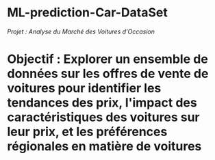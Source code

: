 # ML-prediction-Car-DataSet

*Projet : Analyse du Marché des Voitures d'Occasion*

# Objectif : Explorer un ensemble de données sur les offres de vente de voitures pour identifier les tendances des prix, l'impact des caractéristiques des voitures sur leur prix, et les préférences régionales en matière de voitures
